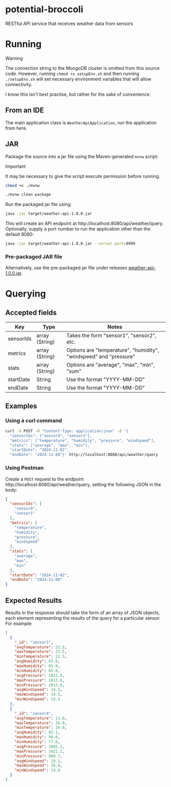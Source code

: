 # potential-broccoli

RESTful API service that receives weather data from sensors

# Running

> [!WARNING]
> The connection string to the MongoDB cluster is omitted from this source code.
> However, running `chmod +x setupEnv.sh` and then running `./setupEnv.sh` will set necessary
> environment variables that will allow connectivity.
>
> I know this isn't best practise, but rather for the sake of convenience.

## From an IDE

The main application class is `WeatherApiApplication`, run the application from here.

## JAR

Package the source into a jar file using the Maven-generated `mvnw` script:
> [!IMPORTANT]  
> It may be necessary to give the script execute permission before running.
> ```bash
> chmod +x ./mvnw
> ```

```bash
./mvnw clean package
```

Run the packaged jar file using:

```bash
java -jar target/weather-api-1.0.0.jar
```

This will create an API endpoint at http://localhost:8080/api/weather/query. Optionally, supply a
port number to run the application other than the default 8080:

```bash
java -jar target/weather-api-1.0.0.jar --server.port=9999
```

### Pre-packaged JAR file

Alternatively, use the pre-packaged jar file under
releases [weather-api-1.0.0.jar](https://github.com/orourked/potential-broccoli/releases/tag/v1.0.0).

# Querying

## Accepted fields

| Key       | Type           | Notes                                                             |
|-----------|----------------|-------------------------------------------------------------------|
| sensorIds | array (String) | Takes the form "sensor1", "sensor2", etc.                         |
| metrics   | array (String) | Options are "temperature", "humidity", "windspeed" and "pressure" |
| stats     | array (String) | Options are "average", "max", "min", "sum"                        |
| startDate | String         | Use the format "YYYY-MM-DD"                                       |
| endDate   | String         | Use the format "YYYY-MM-DD"                                       |

## Examples

### Using a curl command

```bash
curl -X POST -H "Content-Type: application/json" -d '{
  "sensorIds": ["sensor4", "sensor1"],
  "metrics": ["temperature", "humidity", "pressure", "windspeed"],
  "stats": ["average", "max", "min"],
  "startDate": "2024-11-02",
  "endDate": "2024-11-08"}' http://localhost:8080/api/weather/query
```

### Using Postman

Create a `POST` request to the endpoint http://localhost:8080/api/weather/query, setting the
following JSON in the body:

```json
{
  "sensorIds": [
    "sensor4",
    "sensor1"
  ],
  "metrics": [
    "temperature",
    "humidity",
    "pressure",
    "windspeed"
  ],
  "stats": [
    "average",
    "max",
    "min"
  ],
  "startDate": "2024-11-02",
  "endDate": "2024-11-08"
}
```

## Expected Results

Results in the response should take the form of an array of JSON objects, each element representing
the results of the query for a particular sensor.
For example:

```json
[
  {
    "_id": "sensor1",
    "avgTemperature": 22.5,
    "maxTemperature": 22.5,
    "minTemperature": 22.5,
    "avgHumidity": 65.0,
    "maxHumidity": 65.0,
    "minHumidity": 65.0,
    "avgPressure": 1013.0,
    "maxPressure": 1013.0,
    "minPressure": 1013.0,
    "avgWindspeed": 14.5,
    "maxWindspeed": 14.5,
    "minWindspeed": 14.5
  },
  {
    "_id": "sensor4",
    "avgTemperature": 13.0,
    "maxTemperature": 16.0,
    "minTemperature": 10.0,
    "avgHumidity": 82.1,
    "maxHumidity": 90.0,
    "minHumidity": 77.0,
    "avgPressure": 1002.3,
    "maxPressure": 1021.2,
    "minPressure": 989.7,
    "avgWindspeed": 19.1,
    "maxWindspeed": 26.0,
    "minWindspeed": 14.0
  }
]
```